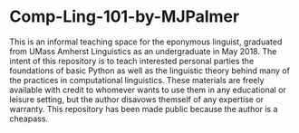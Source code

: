 # Comp-Ling-101-by-MJPalmer
This is an informal teaching space for the eponymous linguist, graduated from UMass Amherst Linguistics as an undergraduate in May 2018. The intent of this repository is to teach interested personal parties the foundations of basic Python as well as the linguistic theory behind many of the practices in computational linguistics. These materials are freely available with credit to whomever wants to use them in any educational or leisure setting, but the author disavows themself of any expertise or warranty. This repository has been made public because the author is a cheapass.
